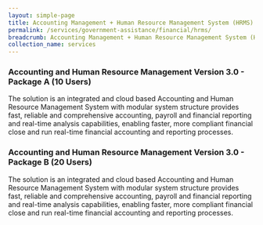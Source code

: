 ```yaml
---
layout: simple-page
title: Accounting Management + Human Resource Management System (HRMS)
permalink: /services/government-assistance/financial/hrms/
breadcrumb: Accounting Management + Human Resource Management System (HRMS)
collection_name: services
---
```

<h3><a href="https://govtech-gb-staging.netlify.com/services/government-assistance/financial/hrms/package-a" style="text-decoration: none">Accounting and Human Resource Management Version 3.0 - Package A (10 Users)</a></h3>
<p>The solution is an integrated and cloud based Accounting and Human Resource Management System with modular system structure provides fast, reliable and comprehensive accounting, payroll and financial reporting and real-time analysis capabilities, enabling faster, more compliant financial close and run real-time financial accounting and reporting processes.</p>

<h3>Accounting and Human Resource Management Version 3.0 - Package B (20 Users)</h3>
<p>The solution is an integrated and cloud based Accounting and Human Resource Management System with modular system structure provides fast, reliable and comprehensive accounting, payroll and financial reporting and real-time analysis capabilities, enabling faster, more compliant financial close and run real-time financial accounting and reporting processes.</p>
